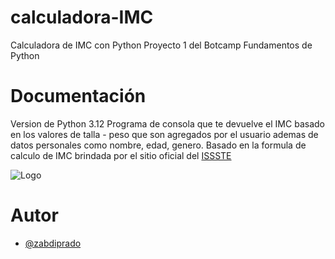 # calculadora-IMC
Calculadora de IMC con Python
Proyecto 1 del Botcamp Fundamentos de Python
# Documentación
Version de Python 3.12
Programa de consola que te devuelve el IMC basado en los valores de talla - peso que son agregados por el usuario ademas de datos personales como nombre, edad, genero.
Basado en la formula de calculo de IMC brindada por el sitio oficial del [ISSSTE](https://www.gob.mx/issste/es/articulos/que-es-el-indice-de-masa-corporal?idiom=es)

![Logo](https://www.gob.mx/cms/uploads/article/main_image/74044/09_11_18_blog_indice_de_masa_corporal_CM-01.jpg)

# Autor

- [@zabdiprado](https://github.com/zabdiprado)
